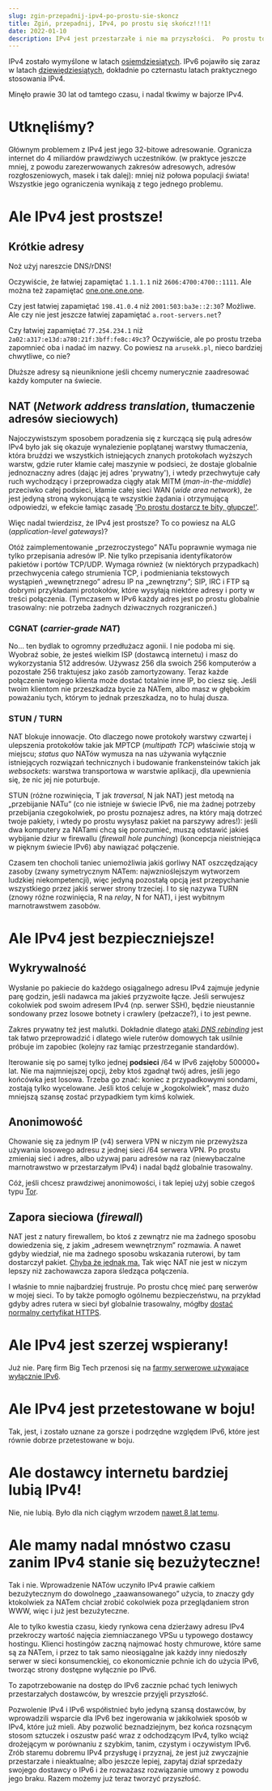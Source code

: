 ```yaml
---
slug: zgin-przepadnij-ipv4-po-prostu-sie-skoncz
title: Zgiń, przepadnij, IPv4, po prostu się skończ!!!1!
date: 2022-01-10
description: IPv4 jest przestarzałe i nie ma przyszłości.  Po prostu to zrozum.  IPv6 jest jedynym rozwiązaniem.
---
```


IPv4 zostało wymyślone w latach [osiemdziesiątych][rfc791].
IPv6 pojawiło się zaraz w latach [dziewiędziesiątych][rfc1883],
dokładnie po czternastu latach praktycznego stosowania IPv4.

Minęło prawie 30 lat od tamtego czasu,
i nadal tkwimy w bajorze IPv4.

# Utknęliśmy?

Głównym problemem z IPv4 jest jego 32-bitowe adresowanie.
Ogranicza internet do 4 miliardów prawdziwych uczestników.
(w praktyce jeszcze mniej,
z powodu zarezerwowanych zakresów adresowych,
adresów rozgłoszeniowych, masek i tak dalej):
mniej niż połowa populacji świata!
Wszystkie jego ograniczenia wynikają z tego jednego problemu.

[rfc791]: https://datatracker.ietf.org/doc/html/rfc791
[rfc1883]: https://datatracker.ietf.org/doc/html/rfc1883

# Ale IPv4 jest prostsze!

## Krótkie adresy

Noż użyj nareszcie DNS/rDNS!

Oczywiście, że łatwiej zapamiętać `1.1.1.1` niż `2606:4700:4700::1111`.
Ale można też zapamiętać [one.one.one.one][1111].

Czy jest łatwiej zapamiętać `198.41.0.4` niż `2001:503:ba3e::2:30`?
Możliwe.  Ale czy nie jest jeszcze łatwiej zapamiętać `a.root-servers.net`?

Czy łatwiej zapamiętać `77.254.234.1` niż `2a02:a317:e13d:a780:21f:3bff:fe8c:49c3`?
Oczywiście, ale po prostu trzeba zapomnieć oba i nadać im nazwy.
Co powiesz na `arusekk.pl`, nieco bardziej chwytliwe, co nie?

Dłuższe adresy są nieuniknione jeśli chcemy numerycznie zaadresować
każdy komputer na świecie.

[1111]: https://one.one.one.one

## NAT (*Network address translation*, tłumaczenie adresów sieciowych)

Najoczywistszym sposobem poradzenia się z kurczącą się pulą adresów IPv4 było
jak się okazuje wynalezienie poplątanej warstwy tłumaczenia,
która bruździ we wszystkich istniejących znanych protokołach wyższych warstw,
gdzie ruter kłamie całej maszynie w podsieci, że dostaje globalnie jednoznaczny adres
(dając jej adres 'prywatny'),
i wtedy przechwytuje cały ruch wychodzący i przeprowadza ciągły atak MITM (*man-in-the-middle*)
przeciwko całej podsieci,
kłamie całej sieci WAN (*wide area network*),
że jest jedyną stroną wykonującą te wszystkie żądania i otrzymującą odpowiedzi,
w efekcie łamiąc zasadę ['Po prostu dostarcz te bity, głupcze!'][stupidnet].

[stupidnet]: https://isen.com/stupid.html

Więc nadal twierdzisz, że IPv4 jest prostsze?  To co powiesz na ALG (*application-level gateways*)?

Otóż zaimplementowanie „przezroczystego” NATu poprawnie wymaga nie tylko przepisania adresów IP.
Nie tylko przepisania identyfikatorów pakietów i portów TCP/UDP.
Wymaga również (w niektórych przypadkach) przechwycenia całego strumienia TCP,
i podmieniania tekstowych wystąpień „wewnętrznego” adresu IP na „zewnętrzny”;
SIP, IRC i FTP są dobrymi przykładami protokołów, które wysyłają niektóre adresy
i porty w treści połączenia.
(Tymczasem w IPv6 każdy adres jest po prostu globalnie trasowalny:
nie potrzeba żadnych dziwacznych rozgraniczeń.)

### CGNAT (*carrier-grade NAT*)

No... ten bydlak to ogromny przedłużacz agonii.  I nie podoba mi się.
Wyobraź sobie, że jesteś wielkim ISP (dostawcą internetu) i masz do wykorzystania 512 addresów.
Używasz 256 dla swoich 256 komputerów
a pozostałe 256 traktujesz jako zasób zamortyzowany.
Teraz każde połączenie twojego klienta może dostać totalnie inne IP,
bo ciesz się.
Jeśli twoim klientom nie przeszkadza bycie za NATem,
albo masz w głębokim poważaniu tych, którym to jednak przeszkadza,
no to hulaj dusza.

### STUN / TURN

NAT blokuje innowacje.  Oto dlaczego nowe protokoły warstwy czwartej
i ulepszenia protokołów takie jak MPTCP (*multipath TCP*) właściwie stoją w miejscu;
*status quo* NATów wymusza na nas używania wyłącznie istniejących rozwiązań technicznych
i budowanie frankensteinów takich jak *websockets*:
warstwa transportowa w warstwie aplikacji,
dla upewnienia się, że nic jej nie poturbuje.

STUN (różne rozwinięcia, T jak *traversal*, N jak NAT)
jest metodą na „przebijanie NATu”
(co nie istnieje w świecie IPv6, nie ma żadnej potrzeby przebijania czegokolwiek,
po prostu poznajesz adres, na który mają dotrzeć twoje pakiety,
i wtedy po prostu wysyłasz pakiet na parszywy adres!):
jeśli dwa komputery za NATami chcą się porozumieć,
muszą odstawić jakieś wybijanie dziur w firewallu (*firewall hole punching*)
(koncepcja nieistniejąca w pięknym świecie IPv6)
aby nawiązać połączenie.

Czasem ten chocholi taniec uniemożliwia
jakiś gorliwy NAT oszczędzający zasoby
(zwany symetrycznym NATem: najwznioślejszym wytworzem ludzkiej niekompetencji),
więc jedyną pozostałą opcją jest przepychanie wszystkiego
przez jakiś serwer strony trzeciej.
I to się nazywa TURN
(znowy różne rozwinięcia, R na *relay*, N for NAT),
i jest wybitnym marnotrawstwem zasobów.

# Ale IPv4 jest bezpieczniejsze!

## Wykrywalność

Wysłanie po pakiecie do każdego osiągalnego adresu IPv4 zajmuje jedynie
parę godzin, jeśli nadawca ma jakieś przyzwoite łącze.
Jeśli serwujesz cokolwiek pod swoim adresem IPv4 (np. serwer SSH),
będzie nieustannie sondowany przez losowe botnety i crawlery (pełzacze?),
i to jest pewne.

Zakres prywatny też jest malutki.
Dokładnie dlatego [ataki *DNS rebinding*][rebinding] jest tak łatwo przeprowadzić
i dlatego wiele ruterów domowych tak usilnie próbuje im zapobiec
(kolejny raz łamiąc przestrzeganie standardów).

Iterowanie się po samej tylko jednej **podsieci** /64 w IPv6 zajęłoby 500000+ lat.
Nie ma najmniejszej opcji, żeby ktoś zgadnął twój adres, jeśli jego końcówka jest losowa.
Trzeba go znać: koniec z przypadkowymi sondami, zostają tylko wycelowane.
Jeśli ktoś celuje w „kogokolwiek”,
masz dużo mniejszą szansę zostać przypadkiem tym kimś kolwiek.

[rebinding]: https://en.wikipedia.org/wiki/DNS_rebinding

## Anonimowość

Chowanie się za jednym IP (v4) serwera VPN w niczym nie przewyższa
używania losowego adresu z jednej sieci /64 serwera VPN.
Po prostu zmieniaj sieć i adres, albo używaj paru adresów na raz
(niewybaczalne marnotrawstwo w przestarzałym IPv4) i nadal bądź globalnie trasowalny.

Cóż, jeśli chcesz prawdziwej anonimowości,
i tak lepiej użyj sobie czegoś typu [Tor][tor].

[tor]: https://www.torproject.org/

## Zapora sieciowa (*firewall*)

NAT jest z natury firewallem,
bo ktoś z zewnątrz nie ma żadnego sposobu dowiedzenia się,
z jakim „adresem wewnętrznym” rozmawia.
A nawet gdyby wiedział, nie ma żadnego sposobu wskazania ruterowi, by tam dostarczył pakiet.
[Chyba że jednak ma.][slipstream]
Tak więc NAT nie jest w niczym lepszy niż zachowawcza zapora śledząca połączenia.

I właśnie to mnie najbardziej frustruje.
Po prostu chcę mieć parę serwerów w mojej sieci.
To by także pomogło ogólnemu bezpieczeństwu,
na przykład gdyby adres rutera w sieci był globalnie trasowalny,
mógłby [dostać normalny certyfikat HTTPS][nowebpki].

[slipstream]: https://samy.pl/slipstream/
[nowebpki]: https://emilymstark.com/2021/12/24/when-a-web-pki-certificate-wont-cut-it.html

# Ale IPv4 jest szerzej wspierany!

Już nie.
Parę firm Big Tech przenosi się na [farmy serwerowe używające wyłącznie IPv6][ungleich].

[ungleich]: https://ungleich.ch/en-us/cms/blog/2019/01/09/die-ipv4-die/

# Ale IPv4 jest przetestowane w boju!

Tak, jest, i zostało uznane za gorsze i podrzędne względem IPv6,
które jest równie dobrze przetestowane w boju.

# Ale dostawcy internetu bardziej lubią IPv4!

Nie, nie lubią.
Było dla nich ciągłym wrzodem [nawet 8 lat temu][tmint].

[tmint]: https://www.tecmint.com/ipv4-and-ipv6-comparison/

# Ale mamy nadal mnóstwo czasu zanim IPv4 stanie się bezużyteczne!

Tak i nie.
Wprowadzenie NATów uczyniło IPv4 prawie całkiem bezużytecznym
do dowolnego „zaawansowanego” użycia, to znaczy gdy ktokolwiek
za NATem chciał zrobić cokolwiek poza przeglądaniem stron WWW,
więc i już jest bezużyteczne.

Ale to tylko kwestia czasu, kiedy rynkowa cena dzierżawy adresu IPv4
przekroczy wartość najęcia ziemniaczanego VPSu u typowego dostawcy hostingu.
Klienci hostingów zaczną najmować hosty chmurowe, które same są za NATem,
i przez to tak samo nieosiągalne jak każdy inny niedoszły serwer w sieci konsumenckiej,
co ekonomicznie pchnie ich do użycia IPv6,
tworząc strony dostępne wyłącznie po IPv6.

To zapotrzebowanie na dostęp do IPv6 zacznie pchać tych leniwych
przestarzałych dostawców, by wreszcie przyjęli przyszłość.

Pozwolenie IPv4 i IPv6 współistnieć było jedyną szansą dostawców,
by wprowadzili wsparcie dla IPv6 bez ingerowania w jakikolwiek sposób w IPv4, które już mieli.
Aby pozwolić beznadziejnym, bez końca rozsnącym stosom sztuczek
i oszustw paść wraz z odchodzącym IPv4,
tylko wciąż drożejącym w porównaniu z szybkim, tanim, czystym i oczywistym IPv6.
Zrób staremu dobremu IPv4 przysługę i przyznaj,
że jest już zwyczajnie przestarzałe i nieaktualne;
albo jeszcze lepiej, zapytaj dział sprzedaży swojego dostawcy o IPv6
i że rozważasz rozwiązanie umowy z powodu jego braku.
Razem możemy już teraz tworzyć przyszłość.
